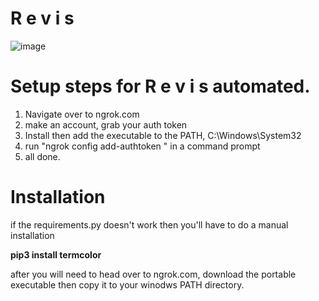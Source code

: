 # R e v i s
![image](https://github.com/user-attachments/assets/40f4321c-e40a-4fd8-bd2c-c8ad04903004)

# Setup steps for R e v i s automated.  

1. Navigate over to ngrok.com
2. make an account, grab your auth token
3. Install then add the executable to the PATH, C:\Windows\System32
4. run "ngrok config add-authtoken <auth token>" in a command prompt
5. all done.

# Installation
if the requirements.py doesn't work then you'll have to do a manual installation

**pip3 install termcolor**

after you will need to head over to ngrok.com, download the portable executable then copy it to your winodws PATH directory.  

